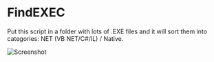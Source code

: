 # FindEXEC
Put this script in a folder with lots of .EXE files and it will sort them into categories: NET (VB NET/C#/IL) / Native.

![Screenshot](https://raw.githubusercontent.com/DosX-dev/FindEXEC/main/screen.jpg)

